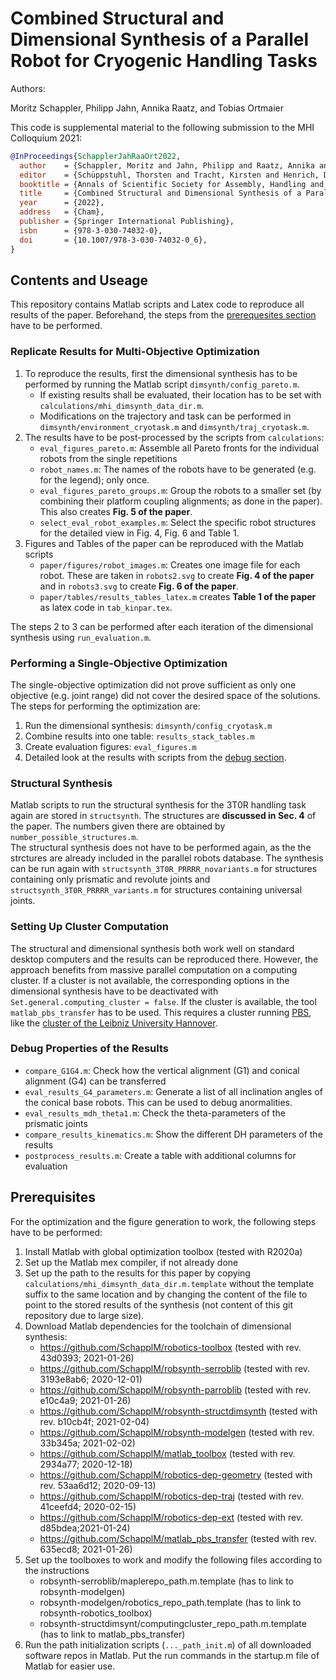 # Combined Structural and Dimensional Synthesis of a Parallel Robot for Cryogenic Handling Tasks

Authors:

Moritz Schappler, Philipp Jahn, Annika Raatz, and Tobias Ortmaier

This code is supplemental material to the following submission to the MHI Colloquium 2021:

```bib
@InProceedings{SchapplerJahRaaOrt2022,
  author    = {Schappler, Moritz and Jahn, Philipp and Raatz, Annika and Ortmaier, Tobias},
  editor    = {Schüppstuhl, Thorsten and Tracht, Kirsten and Henrich, Dominik},
  booktitle = {Annals of Scientific Society for Assembly, Handling and Industrial Robotics 2021},
  title     = {Combined Structural and Dimensional Synthesis of a Parallel Robot for Cryogenic Handling Tasks},
  year      = {2022},
  address   = {Cham},
  publisher = {Springer International Publishing},
  isbn      = {978-3-030-74032-0},
  doi       = {10.1007/978-3-030-74032-0_6},
}
```


## Contents and Useage

This repository contains Matlab scripts and Latex code to reproduce all results of the paper. Beforehand, the steps from the [prerequesites section](#prerequisites) have to be performed.

### Replicate Results for Multi-Objective Optimization

1. To reproduce the results, first the dimensional synthesis has to be performed by running the Matlab script `dimsynth/config_pareto.m`.
    * If existing results shall be evaluated, their location has to be set with `calculations/mhi_dimsynth_data_dir.m`.
    * Modifications on the trajectory and task can be performed in `dimsynth/environment_cryotask.m` and `dimsynth/traj_cryotask.m`.
2. The results have to be post-processed by the scripts from `calculations`:
    * `eval_figures_pareto.m`: Assemble all Pareto fronts for the individual robots from the single repetitions
    * `robot_names.m`: The names of the robots have to be generated (e.g. for the legend); only once.
    * `eval_figures_pareto_groups.m`: Group the robots to a smaller set (by combining their platform coupling alignments; as done in the paper). This also creates **Fig. 5 of the paper**.
    * `select_eval_robot_examples.m`: Select the specific robot structures for the detailed view in Fig. 4, Fig. 6 and Table 1.
3. Figures and Tables of the paper can be reproduced with the Matlab scripts
    * `paper/figures/robot_images.m`: Creates one image file for each robot. These are taken in `robots2.svg` to create **Fig. 4 of the paper** and in `robots3.svg` to create **Fig. 6 of the paper**.
    * `paper/tables/results_tables_latex.m` creates **Table 1 of the paper** as latex code in `tab_kinpar.tex`.

The steps 2 to 3 can be performed after each iteration of the dimensional synthesis using `run_evaluation.m`.

### Performing a Single-Objective Optimization

The single-objective optimization did not prove sufficient as only one objective (e.g. joint range) did not cover the desired space of the solutions. The steps for performing the optimization are:

1. Run the dimensional synthesis: `dimsynth/config_cryotask.m`
2. Combine results into one table: `results_stack_tables.m`
3. Create evaluation figures: `eval_figures.m`
4. Detailed look at the results with scripts from the [debug section](#debug).

### Structural Synthesis

Matlab scripts to run the structural synthesis for the 3T0R handling task again are stored in `structsynth`.
The structures are **discussed in Sec. 4** of the paper.
The numbers given there are obtained by `number_possible_structures.m`.  
The structural synthesis does not have to be performed again, as the the strctures are already included in the parallel robots database. The synthesis can be run again with `structsynth_3T0R_PRRRR_novariants.m` for structures containing only prismatic and revolute joints and `structsynth_3T0R_PRRRR_variants.m` for structures containing universal joints.

### Setting Up Cluster Computation

The structural and dimensional synthesis both work well on standard desktop computers and the results can be reproduced there. However, the approach benefits from massive parallel computation on a computing cluster. If a cluster is not available, the corresponding options in the dimensional synthesis have to be deactivated with `Set.general.computing_cluster = false`. If the cluster is available, the tool `matlab_pbs_transfer` has to be used. This requires a cluster running [PBS](https://en.wikipedia.org/wiki/Portable_Batch_System), like the [cluster of the Leibniz University Hannover](https://www.luis.uni-hannover.de/en/services/computing/scientific-computing/).

### Debug Properties of the Results <a name="debug">

* `compare_G1G4.m`: Check how the vertical alignment (G1) and conical alignment (G4) can be transferred
* `eval_results_G4_parameters.m`: Generate a list of all inclination angles of the conical base robots. This can be used to debug anormalities.
* `eval_results_mdh_theta1.m`: Check the theta-parameters of the prismatic joints
* `compare_results_kinematics.m`: Show the different DH parameters of the results
* `postprocess_results.m`: Create a table with additional columns for evaluation


## Prerequisites <a name="prerequisites">

For the optimization and the figure generation to work, the following steps have to be performed:

1. Install Matlab with global optimization toolbox (tested with R2020a)
2. Set up the Matlab mex compiler, if not already done
3. Set up the path to the results for this paper by copying `calculations/mhi_dimsynth_data_dir.m.template` without the template suffix to the same location and by changing the content of the file to point to the stored results of the synthesis (not content of this git repository due to large size).
4. Download Matlab dependencies for the toolchain of dimensional synthesis:
    * https://github.com/SchapplM/robotics-toolbox (tested with rev. 43d0393; 2021-01-26)
    * https://github.com/SchapplM/robsynth-serroblib (tested with rev. 3193e8ab6; 2020-12-01)
    * https://github.com/SchapplM/robsynth-parroblib (tested with rev. e10c4a9; 2021-01-26)
    * https://github.com/SchapplM/robsynth-structdimsynth (tested with rev. b10cb4f; 2021-02-04)
    * https://github.com/SchapplM/robsynth-modelgen (tested with rev. 33b345a; 2021-02-02)
    * https://github.com/SchapplM/matlab_toolbox (tested with rev. 2934a77; 2020-12-18)
    * https://github.com/SchapplM/robotics-dep-geometry (tested with rev. 53aa6d12; 2020-09-13)
    * https://github.com/SchapplM/robotics-dep-traj (tested with rev. 41ceefd4; 2020-02-15)
    * https://github.com/SchapplM/robotics-dep-ext (tested with rev. d85bdea;2021-01-24)
    * https://github.com/SchapplM/matlab_pbs_transfer (tested with rev. 635ecd8; 2021-01-26)
5. Set up the toolboxes to work and modify the following files according to the instructions
    * robsynth-serroblib/maplerepo_path.m.template (has to link to robsynth-modelgen)
    * robsynth-modelgen/robotics_repo_path.template (has to link to robsynth-robotics_toolbox)
    * robsynth-structdimsynt/computingcluster_repo_path.m.template (has to link to matlab_pbs_transfer)
6. Run the path initialization scripts (`..._path_init.m`) of all downloaded software repos in Matlab. Put the run commands in the startup.m file of Matlab for easier use.

